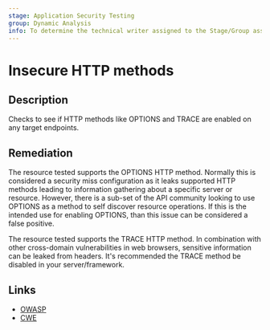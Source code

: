 ```yaml
---
stage: Application Security Testing
group: Dynamic Analysis
info: To determine the technical writer assigned to the Stage/Group associated with this page, see https://handbook.gitlab.com/handbook/product/ux/technical-writing/#assignments
---
```


# Insecure HTTP methods

## Description

Checks to see if HTTP methods like OPTIONS and TRACE are enabled on any target endpoints.

## Remediation

The resource tested supports the OPTIONS HTTP method. Normally this is considered a security miss configuration as it leaks supported HTTP methods leading to information gathering about a specific server or resource. However, there is a sub-set of the API community looking to use OPTIONS as a method to self discover resource operations. If this is the intended use for enabling OPTIONS, than this issue can be considered a false positive.

The resource tested supports the TRACE HTTP method. In combination with other cross-domain vulnerabilities in web browsers, sensitive information can be leaked from headers. It's recommended the TRACE method be disabled in your server/framework.

## Links

- [OWASP](https://owasp.org/Top10/A05_2021-Security_Misconfiguration/)
- [CWE](https://cwe.mitre.org/data/definitions/200.html)
